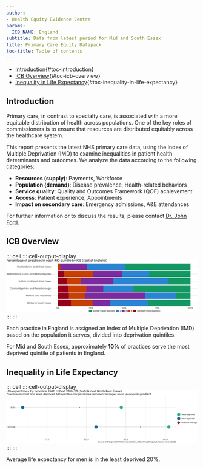 ```yaml
---
author:
- Health Equity Evidence Centre
params:
  ICB_NAME: England
subtitle: Data from latest period for Mid and South Essex
title: Primary Care Equity Datapack
toc-title: Table of contents
---
```


-   [Introduction](#introduction){#toc-introduction}
-   [ICB Overview](#icb-overview){#toc-icb-overview}
-   [Inequality in Life
    Expectancy](#inequality-in-life-expectancy){#toc-inequality-in-life-expectancy}

## Introduction

Primary care, in contrast to specialty care, is associated with a more
equitable distribution of health across populations. One of the key
roles of commissioners is to ensure that resources are distributed
equitably across the healthcare system.

This report presents the latest NHS primary care data, using the Index
of Multiple Deprivation (IMD) to examine inequalities in patient health
determinants and outcomes. We analyze the data according to the
following categories:

-   **Resources (supply)**: Payments, Workforce
-   **Population (demand)**: Disease prevalence, Health-related
    behaviors
-   **Service quality**: Quality and Outcomes Framework (QOF)
    achievement
-   **Access**: Patient experience, Appointments
-   **Impact on secondary care**: Emergency admissions, A&E attendances

For further information or to discuss the results, please contact
[Dr. John Ford](mailto:j.a.ford@qmul.ac.uk).

## ICB Overview

::: cell
::: cell-output-display
![](slides_files/figure-markdown/overview-1.png)
:::
:::

Each practice in England is assigned an Index of Multiple Deprivation
(IMD) based on the population it serves, divided into deprivation
quintiles.

For Mid and South Essex, approximately **10%** of practices serve the
most deprived quintile of patients in England.

## Inequality in Life Expectancy

::: cell
::: cell-output-display
![](slides_files/figure-markdown/Life_Expectancy-1.png)
:::
:::

Average life expectancy for men is in the least deprived 20%.
